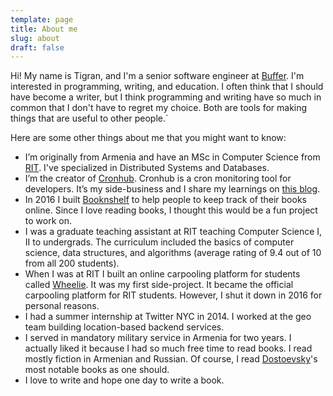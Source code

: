 ```yaml
---
template: page
title: About me
slug: about
draft: false
---
```


Hi! My name is Tigran, and I'm a senior software engineer at [Buffer](https://buffer.com). I'm interested in programming, writing, and education. I often think that I should have become a writer, but I think programming and writing have so much in common that I don't have to regret my choice. Both are tools for making things that are useful to other people.`


Here are some other things about me that you might want to know:

- I’m originally from Armenia and have an MSc in Computer Science from [RIT](https://rit.edu). I've specialized in Distributed Systems and Databases.
- I’m the creator of [Cronhub](https://cronhub.io). Cronhub is a cron monitoring tool for developers. It’s my side-business and I share my learnings on [this blog](https://blog.cronhub.io).
- In 2016 I built [Booknshelf](https://booknshelf.com) to help people to keep track of their books online. Since I love reading books, I thought this would be a fun project to work on.
- I was a graduate teaching assistant at RIT teaching Computer Science I, II to undergrads. The curriculum included the basics of computer science, data structures, and algorithms (average rating of 9.4 out of 10 from all 200 students).
- When I was at RIT I built an online carpooling platform for students called [Wheelie](https://medium.com/@tik/introducing-wheelie-9c851a36d93f). It was my first side-project. It became the official carpooling platform for RIT students. However, I shut it down in 2016 for personal reasons.
- I had a summer internship at Twitter NYC in 2014. I worked at the geo team building location-based backend services.
- I served in mandatory military service in Armenia for two years. I actually liked it because I had so much free time to read books. I read mostly fiction in Armenian and Russian. Of course, I read [Dostoevsky](https://en.wikipedia.org/wiki/Fyodor_Dostoevsky)'s most notable books as one should.
- I love to write and hope one day to write a book.

